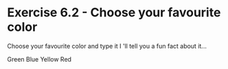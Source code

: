 # Exercise 6.2 - Choose your favourite color

Choose your favourite color and type it
I 'll tell you a fun fact about it... 

Green
Blue
Yellow
Red
